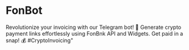 # FonBot
Revolutionize your invoicing with our Telegram bot! 🚀 Generate crypto payment links effortlessly using FonBnk API and Widgets. Get paid in a snap! 💰 #CryptoInvoicing"
